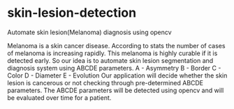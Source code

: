 # skin-lesion-detection
Automate skin lesion(Melanoma) diagnosis using opencv

Melanoma is a skin cancer disease. According to stats the number of cases of melanoma is increasing rapidly. This melanoma is highly curable if it is detected early. So our idea is to automate skin lesion segmentation and diagnosis system using ABCDE parameters. 
A - Asymmetry
B - Border
C - Color
D - Diameter
E - Evolution
Our application will decide whether the skin lesion is cancerous or not checking through pre-determined ABCDE parameters. The ABCDE parameters will be detected using opencv and will be evaluated over time for a patient.


